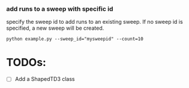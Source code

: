 ### add runs to a sweep with specific id

specify the sweep id to add runs to an existing sweep. If no sweep id is specified, a new sweep will be created.    

```
python example.py --sweep_id="mysweepid" --count=10
```

# TODOs:
- [ ] Add a ShapedTD3 class